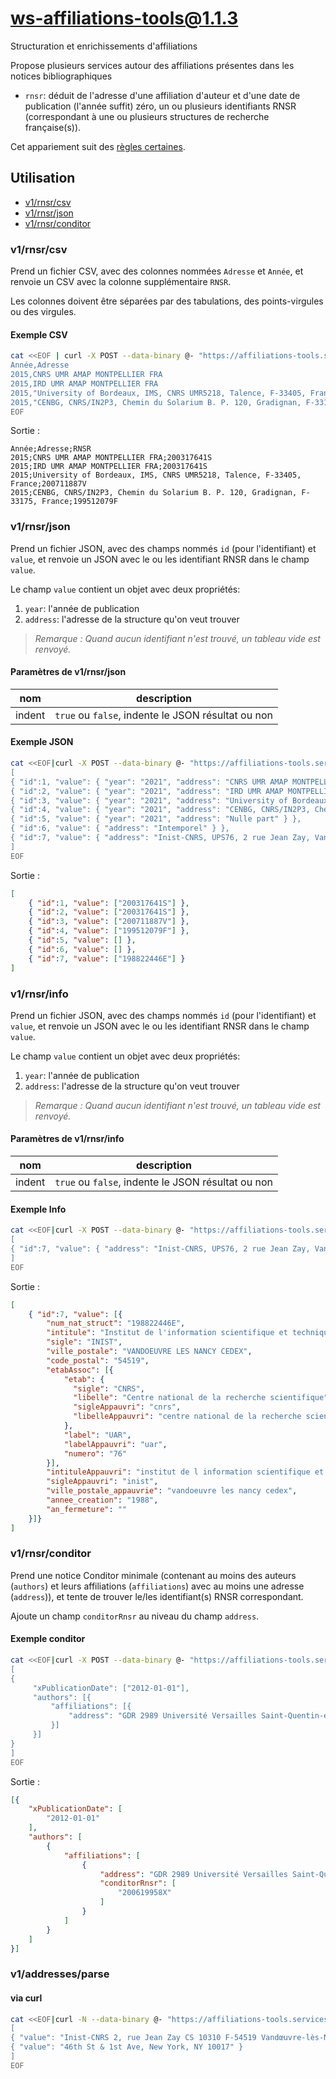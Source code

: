 # ws-affiliations-tools@1.1.3

Structuration et enrichissements d'affiliations

Propose plusieurs services autour des affiliations présentes dans les notices bibliographiques

- `rnsr`: déduit de l'adresse d'une affiliation d'auteur et d'une date de
  publication (l'année suffit) zéro, un ou plusieurs identifiants RNSR
  (correspondant à une ou plusieurs structures de recherche française(s)).

Cet appariement suit des [règles
certaines](https://github.com/Inist-CNRS/ezs/blob/master/packages/conditor/README.md#r%C3%A8gles-certaines).

## Utilisation

- [v1/rnsr/csv](#v1rnsrcsv)
- [v1/rnsr/json](#v1rnsrjson)
- [v1/rnsr/conditor](#v1rnsrconditor)

### v1/rnsr/csv

Prend un fichier CSV, avec des colonnes nommées `Adresse` et `Année`, et renvoie
un CSV avec la colonne supplémentaire `RNSR`.

Les colonnes doivent être séparées par des tabulations, des points-virgules ou
des virgules.

#### Exemple CSV

```bash
cat <<EOF | curl -X POST --data-binary @- "https://affiliations-tools.services.istex.fr/v1/rnsr/csv"
Année,Adresse
2015,CNRS UMR AMAP MONTPELLIER FRA
2015,IRD UMR AMAP MONTPELLIER FRA
2015,"University of Bordeaux, IMS, CNRS UMR5218, Talence, F-33405, France"
2015,"CENBG, CNRS/IN2P3, Chemin du Solarium B. P. 120, Gradignan, F-33175, France"
EOF
```

Sortie :

```csv
Année;Adresse;RNSR
2015;CNRS UMR AMAP MONTPELLIER FRA;200317641S
2015;IRD UMR AMAP MONTPELLIER FRA;200317641S
2015;University of Bordeaux, IMS, CNRS UMR5218, Talence, F-33405, France;200711887V
2015;CENBG, CNRS/IN2P3, Chemin du Solarium B. P. 120, Gradignan, F-33175, France;199512079F
```

### v1/rnsr/json

Prend un fichier JSON, avec des champs nommés `id` (pour l'identifiant) et
`value`, et renvoie un JSON avec le ou les identifiant RNSR
dans le champ `value`.

Le champ `value` contient un objet avec deux propriétés:

1. `year`: l'année de publication
2. `address`: l'adresse de la structure qu'on veut trouver

> *Remarque : Quand aucun identifiant n'est trouvé, un tableau vide est
> renvoyé.*

#### Paramètres de v1/rnsr/json

| nom    | description                                        |
|--------|----------------------------------------------------|
| indent | `true` ou `false`, indente le JSON résultat ou non |

#### Exemple JSON

```bash
cat <<EOF|curl -X POST --data-binary @- "https://affiliations-tools.services.istex.fr/v1/rnsr/json?indent=true"
[
{ "id":1, "value": { "year": "2021", "address": "CNRS UMR AMAP MONTPELLIER FRA" } },
{ "id":2, "value": { "year": "2021", "address": "IRD UMR AMAP MONTPELLIER FRA" } },
{ "id":3, "value": { "year": "2021", "address": "University of Bordeaux, IMS, CNRS UMR5218, Talence, F-33405, France" } },
{ "id":4, "value": { "year": "2021", "address": "CENBG, CNRS/IN2P3, Chemin du Solarium B. P. 120, Gradignan, F-33175, France" } },
{ "id":5, "value": { "year": "2021", "address": "Nulle part" } },
{ "id":6, "value": { "address": "Intemporel" } },
{ "id":7, "value": { "address": "Inist-CNRS, UPS76, 2 rue Jean Zay, Vandoeuvre-lès-Nancy" } }
]
EOF
```

Sortie :

```json
[
    { "id":1, "value": ["200317641S"] },
    { "id":2, "value": ["200317641S"] },
    { "id":3, "value": ["200711887V"] },
    { "id":4, "value": ["199512079F"] },
    { "id":5, "value": [] },
    { "id":6, "value": [] },
    { "id":7, "value": ["198822446E"] }
]
```

### v1/rnsr/info

Prend un fichier JSON, avec des champs nommés `id` (pour l'identifiant) et
`value`, et renvoie un JSON avec le ou les identifiant RNSR
dans le champ `value`.

Le champ `value` contient un objet avec deux propriétés:

1. `year`: l'année de publication
2. `address`: l'adresse de la structure qu'on veut trouver

> *Remarque : Quand aucun identifiant n'est trouvé, un tableau vide est
> renvoyé.*

#### Paramètres de v1/rnsr/info

| nom    | description                                        |
|--------|----------------------------------------------------|
| indent | `true` ou `false`, indente le JSON résultat ou non |

#### Exemple Info

```bash
cat <<EOF|curl -X POST --data-binary @- "https://affiliations-tools.services.istex.fr/v1/rnsr/info?indent=true"
[
{ "id":7, "value": { "address": "Inist-CNRS, UPS76, 2 rue Jean Zay, Vandoeuvre-lès-Nancy" } }
]
EOF
```

Sortie :

```json
[
    { "id":7, "value": [{
        "num_nat_struct": "198822446E",
        "intitule": "Institut de l'information scientifique et technique",
        "sigle": "INIST",
        "ville_postale": "VANDOEUVRE LES NANCY CEDEX",
        "code_postal": "54519",
        "etabAssoc": [{
            "etab": {
              "sigle": "CNRS",
              "libelle": "Centre national de la recherche scientifique",
              "sigleAppauvri": "cnrs",
              "libelleAppauvri": "centre national de la recherche scientifique"
            },
            "label": "UAR",
            "labelAppauvri": "uar",
            "numero": "76"
        }],
        "intituleAppauvri": "institut de l information scientifique et technique",
        "sigleAppauvri": "inist",
        "ville_postale_appauvrie": "vandoeuvre les nancy cedex",
        "annee_creation": "1988",
        "an_fermeture": ""
    }]}
]
```

### v1/rnsr/conditor

Prend une notice Conditor minimale (contenant au moins des auteurs (`authors`) et leurs affiliations (`affiliations`) avec au moins une adresse (`address`)), et tente de trouver le/les identifiant(s) RNSR correspondant.

Ajoute un champ `conditorRnsr` au niveau du champ `address`.

#### Exemple conditor

```bash
cat <<EOF|curl -X POST --data-binary @- "https://affiliations-tools.services.istex.fr/v1/rnsr/conditor"
[
{
     "xPublicationDate": ["2012-01-01"],
     "authors": [{
         "affiliations": [{
             "address": "GDR 2989 Université Versailles Saint-Quentin-en-Yvelines, 63009"
         }]
     }]
}
]
EOF
```

Sortie :

```json
[{
    "xPublicationDate": [
        "2012-01-01"
    ],
    "authors": [
        {
            "affiliations": [
                {
                    "address": "GDR 2989 Université Versailles Saint-Quentin-en-Yvelines, 63009",
                    "conditorRnsr": [
                        "200619958X"
                    ]
                }
            ]
        }
    ]
}]

```

### v1/addresses/parse

#### via curl

```bash
cat <<EOF|curl -N --data-binary @- "https://affiliations-tools.services.istex.fr/v1/addresses/parse?indent=true"
[
{ "value": "Inist-CNRS 2, rue Jean Zay CS 10310 F-54519 Vandœuvre-lès-Nancy France" },
{ "value": "46th St & 1st Ave, New York, NY 10017" }
]
EOF
```
